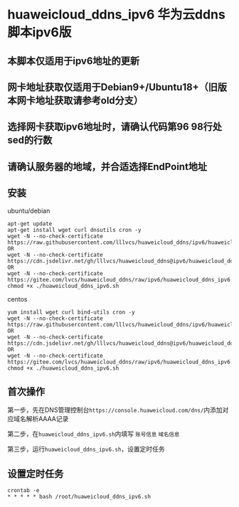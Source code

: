 # huaweicloud_ddns_ipv6  华为云ddns脚本ipv6版

## 本脚本仅适用于ipv6地址的更新
## 网卡地址获取仅适用于Debian9+/Ubuntu18+（旧版本网卡地址获取请参考old分支）
## 选择网卡获取ipv6地址时，请确认代码第96 98行处sed的行数
## 请确认服务器的地域，并合适选择EndPoint地址

## 安装
ubuntu/debian
```
apt-get update
apt-get install wget curl dnsutils cron -y
wget -N --no-check-certificate https://raw.githubusercontent.com/lllvcs/huaweicloud_ddns/ipv6/huaweicloud_ddns_ipv6.sh
OR
wget -N --no-check-certificate https://cdn.jsdelivr.net/gh/lllvcs/huaweicloud_ddns@ipv6/huaweicloud_ddns_ipv6.sh
OR
wget -N --no-check-certificate https://gitee.com/lvcs/huaweicloud_ddns/raw/ipv6/huaweicloud_ddns_ipv6.sh
chmod +x ./huaweicloud_ddns_ipv6.sh
```

centos
```
yum install wget curl bind-utils cron -y
wget -N --no-check-certificate https://raw.githubusercontent.com/lllvcs/huaweicloud_ddns/ipv6/huaweicloud_ddns_ipv6.sh
OR
wget -N --no-check-certificate https://cdn.jsdelivr.net/gh/lllvcs/huaweicloud_ddns@ipv6/huaweicloud_ddns_ipv6.sh
OR
wget -N --no-check-certificate https://gitee.com/lvcs/huaweicloud_ddns/raw/ipv6/huaweicloud_ddns_ipv6.sh
chmod +x ./huaweicloud_ddns_ipv6.sh
```

## 首次操作
第一步，先在DNS管理控制台```https://console.huaweicloud.com/dns/```内添加对应域名解析AAAA记录

第二步，在```huaweicloud_ddns_ipv6.sh```内填写 ```账号信息``` ```域名信息```

第三步，运行```huaweicloud_ddns_ipv6.sh```，设置定时任务

## 设置定时任务
```
crontab -e
* * * * * bash /root/huaweicloud_ddns_ipv6.sh
```
